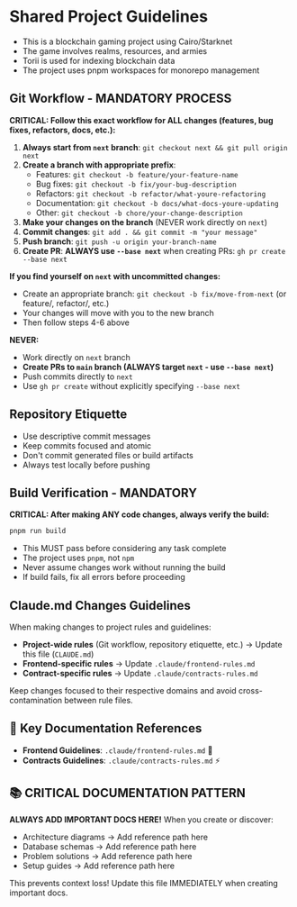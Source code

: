# Shared Project Guidelines

- This is a blockchain gaming project using Cairo/Starknet
- The game involves realms, resources, and armies
- Torii is used for indexing blockchain data
- The project uses pnpm workspaces for monorepo management

## Git Workflow - MANDATORY PROCESS

**CRITICAL: Follow this exact workflow for ALL changes (features, bug fixes, refactors, docs, etc.):**

1. **Always start from `next` branch**: `git checkout next && git pull origin next`
2. **Create a branch with appropriate prefix**:
   - Features: `git checkout -b feature/your-feature-name`
   - Bug fixes: `git checkout -b fix/your-bug-description`
   - Refactors: `git checkout -b refactor/what-youre-refactoring`
   - Documentation: `git checkout -b docs/what-docs-youre-updating`
   - Other: `git checkout -b chore/your-change-description`
3. **Make your changes on the branch** (NEVER work directly on `next`)
4. **Commit changes**: `git add . && git commit -m "your message"`
5. **Push branch**: `git push -u origin your-branch-name`
6. **Create PR**: **ALWAYS use `--base next`** when creating PRs: `gh pr create --base next`

**If you find yourself on `next` with uncommitted changes:**

- Create an appropriate branch: `git checkout -b fix/move-from-next` (or feature/, refactor/, etc.)
- Your changes will move with you to the new branch
- Then follow steps 4-6 above

**NEVER:**

- Work directly on `next` branch
- **Create PRs to `main` branch (ALWAYS target `next` - use `--base next`)**
- Push commits directly to `next`
- Use `gh pr create` without explicitly specifying `--base next`

## Repository Etiquette

- Use descriptive commit messages
- Keep commits focused and atomic
- Don't commit generated files or build artifacts
- Always test locally before pushing

## Build Verification - MANDATORY

**CRITICAL: After making ANY code changes, always verify the build:**

```bash
pnpm run build
```

- This MUST pass before considering any task complete
- The project uses `pnpm`, not `npm`
- Never assume changes work without running the build
- If build fails, fix all errors before proceeding

## Claude.md Changes Guidelines

When making changes to project rules and guidelines:

- **Project-wide rules** (Git workflow, repository etiquette, etc.) → Update this file (`CLAUDE.md`)
- **Frontend-specific rules** → Update `.claude/frontend-rules.md`
- **Contract-specific rules** → Update `.claude/contracts-rules.md`

Keep changes focused to their respective domains and avoid cross-contamination between rule files.

## 🎯 Key Documentation References

- **Frontend Guidelines**: `.claude/frontend-rules.md` 🎨
- **Contracts Guidelines**: `.claude/contracts-rules.md` ⚡

## 📚 CRITICAL DOCUMENTATION PATTERN

**ALWAYS ADD IMPORTANT DOCS HERE!** When you create or discover:

- Architecture diagrams → Add reference path here
- Database schemas → Add reference path here
- Problem solutions → Add reference path here
- Setup guides → Add reference path here

This prevents context loss! Update this file IMMEDIATELY when creating important docs.
